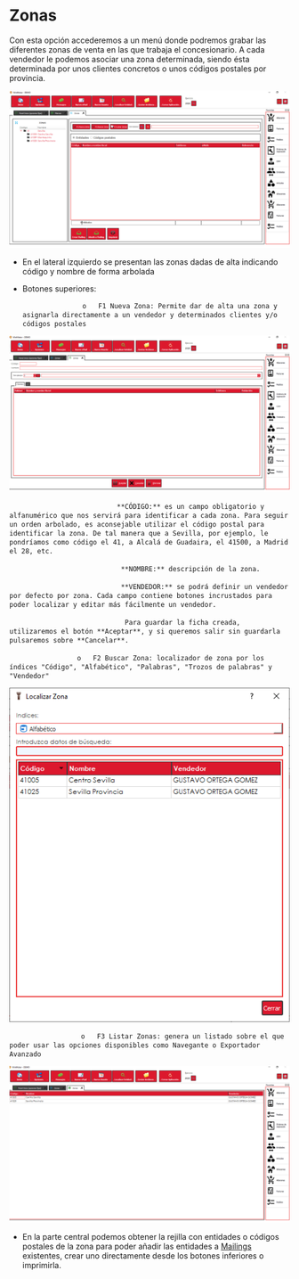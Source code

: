 # Zonas

Con esta opción accederemos a un menú donde podremos grabar las diferentes zonas de venta en las que trabaja el concesionario. A cada vendedor le podemos asociar una zona determinada, siendo ésta determinada por unos clientes concretos o unos códigos postales por provincia.

![](../../.gitbook/assets/image%20%28483%29.png)

* En el lateral izquierdo se presentan las zonas dadas de alta indicando código y nombre de forma arbolada
* Botones superiores:

                     o   F1 Nueva Zona: Permite dar de alta una zona y asignarla directamente a un vendedor y determinados clientes y/o códigos postales

![](../../.gitbook/assets/image%20%28351%29.png)

                               **CÓDIGO:** es un campo obligatorio y alfanumérico que nos servirá para identificar a cada zona. Para seguir un orden arbolado, es aconsejable utilizar el código postal para identificar la zona. De tal manera que a Sevilla, por ejemplo, le pondríamos como código el 41, a Alcalá de Guadaira, el 41500, a Madrid el 28, etc.

                                **NOMBRE:** descripción de la zona.

                                **VENDEDOR:** se podrá definir un vendedor por defecto por zona. Cada campo contiene botones incrustados para poder localizar y editar más fácilmente un vendedor.

                                 Para guardar la ficha creada, utilizaremos el botón **Aceptar**, y si queremos salir sin guardarla pulsaremos sobre **Cancelar**.

                     o   F2 Buscar Zona: localizador de zona por los índices "Código", "Alfabético", "Palabras", "Trozos de palabras" y "Vendedor"

![](../../.gitbook/assets/image%20%28299%29.png)

                      o   F3 Listar Zonas: genera un listado sobre el que poder usar las opciones disponibles como Navegante o Exportador Avanzado

![](../../.gitbook/assets/image%20%28393%29.png)

* En la parte central podemos obtener la rejilla con entidades o códigos postales de la zona para poder añadir las entidades a [Mailings](../../tutoriales/mailing-como-funciona-y-trucos-para-sacarle-partido.md) existentes, crear uno directamente desde los botones inferiores o imprimirla.

